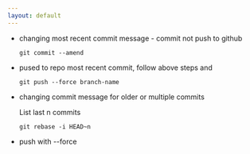 ```yaml
---
layout: default
---
```


- changing most recent commit message - commit not push to github

    `
         git commit --amend
    `
- pused to repo most recent commit, 
   follow above steps and 

    `
         git push --force branch-name
    `

- changing commit message for older or multiple commits
    
    List last n commits

    `
        git rebase -i HEAD~n
    `

- push with --force
